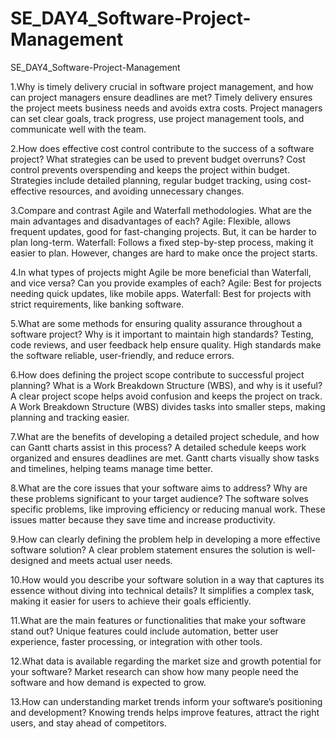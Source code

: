 # SE_DAY4_Software-Project-Management

SE_DAY4_Software-Project-Management

1.Why is timely delivery crucial in software project management, and how can project managers ensure deadlines are met?
Timely delivery ensures the project meets business needs and avoids extra costs. Project managers can set clear goals, track progress, use project management tools, and communicate well with the team.

2.How does effective cost control contribute to the success of a software project? What strategies can be used to prevent budget overruns?
Cost control prevents overspending and keeps the project within budget. Strategies include detailed planning, regular budget tracking, using cost-effective resources, and avoiding unnecessary changes.

3.Compare and contrast Agile and Waterfall methodologies. What are the main advantages and disadvantages of each?
Agile: Flexible, allows frequent updates, good for fast-changing projects. But, it can be harder to plan long-term.
Waterfall: Follows a fixed step-by-step process, making it easier to plan. However, changes are hard to make once the project starts.

4.In what types of projects might Agile be more beneficial than Waterfall, and vice versa? Can you provide examples of each?
Agile: Best for projects needing quick updates, like mobile apps.
Waterfall: Best for projects with strict requirements, like banking software.

5.What are some methods for ensuring quality assurance throughout a software project? Why is it important to maintain high standards?
Testing, code reviews, and user feedback help ensure quality. High standards make the software reliable, user-friendly, and reduce errors.

6.How does defining the project scope contribute to successful project planning? What is a Work Breakdown Structure (WBS), and why is it useful?
A clear project scope helps avoid confusion and keeps the project on track. 
A Work Breakdown Structure (WBS) divides tasks into smaller steps, making planning and tracking easier.

7.What are the benefits of developing a detailed project schedule, and how can Gantt charts assist in this process?
A detailed schedule keeps work organized and ensures deadlines are met. Gantt charts visually show tasks and timelines, helping teams manage time better.

8.What are the core issues that your software aims to address? Why are these problems significant to your target audience?
The software solves specific problems, like improving efficiency or reducing manual work. These issues matter because they save time and increase productivity.

9.How can clearly defining the problem help in developing a more effective software solution?
A clear problem statement ensures the solution is well-designed and meets actual user needs.

10.How would you describe your software solution in a way that captures its essence without diving into technical details?
It simplifies a complex task, making it easier for users to achieve their goals efficiently.

11.What are the main features or functionalities that make your software stand out?
Unique features could include automation, better user experience, faster processing, or integration with other tools.

12.What data is available regarding the market size and growth potential for your software?
Market research can show how many people need the software and how demand is expected to grow.

13.How can understanding market trends inform your software’s positioning and development?
Knowing trends helps improve features, attract the right users, and stay ahead of competitors.
